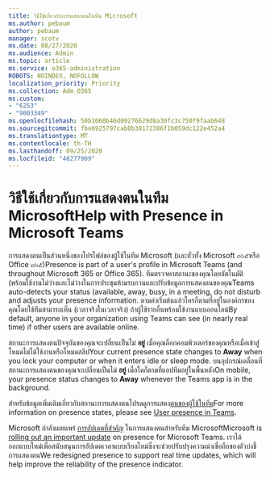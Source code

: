 ```yaml
---
title: วิธีใช้เกี่ยวกับการแสดงตนในทีม Microsoft
ms.author: pebaum
author: pebaum
manager: scotv
ms.date: 08/27/2020
ms.audience: Admin
ms.topic: article
ms.service: o365-administration
ROBOTS: NOINDEX, NOFOLLOW
localization_priority: Priority
ms.collection: Adm_O365
ms.custom:
- "6253"
- "9003349"
ms.openlocfilehash: 50b1060b46d09276629d8a30fc3c750f9faab648
ms.sourcegitcommit: fbe6925797cab0b38172386f1b059dc122e452a4
ms.translationtype: MT
ms.contentlocale: th-TH
ms.lasthandoff: 09/25/2020
ms.locfileid: "48277909"
---
```

# <a name="help-with-presence-in-microsoft-teams"></a><span data-ttu-id="1f2eb-102">วิธีใช้เกี่ยวกับการแสดงตนในทีม Microsoft</span><span class="sxs-lookup"><span data-stu-id="1f2eb-102">Help with Presence in Microsoft Teams</span></span>

<span data-ttu-id="1f2eb-103">การแสดงตนเป็นส่วนหนึ่งของโปรไฟล์ของผู้ใช้ในทีม Microsoft (และทั่วทั้ง Microsoft ๓๖๕หรือ Office ๓๖๕)</span><span class="sxs-lookup"><span data-stu-id="1f2eb-103">Presence is part of a user's profile in Microsoft Teams (and throughout Microsoft 365 or Office 365).</span></span> <span data-ttu-id="1f2eb-104">ทีมตรวจหาสถานะของคุณโดยอัตโนมัติ (พร้อมใช้งานไม่ว่างและไม่ว่างในการประชุมห้ามรบกวนและปรับข้อมูลการแสดงตนของคุณ</span><span class="sxs-lookup"><span data-stu-id="1f2eb-104">Teams auto-detects your status  (available, away, busy, in a meeting, do not disturb and adjusts your presence information.</span></span> <span data-ttu-id="1f2eb-105">ตามค่าเริ่มต้นแล้วใครก็ตามที่อยู่ในองค์กรของคุณโดยใช้ทีมสามารถเห็น (เวลาจริงในเวลาจริง) ถ้าผู้ใช้รายอื่นพร้อมใช้งานแบบออนไลน์</span><span class="sxs-lookup"><span data-stu-id="1f2eb-105">By default, anyone in your organization using Teams can see (in nearly real time) if other users are available online.</span></span>

<span data-ttu-id="1f2eb-106">สถานะการแสดงตนปัจจุบันของคุณจะเปลี่ยนเป็นไม่  **อยู่**  เมื่อคุณล็อกคอมพิวเตอร์ของคุณหรือเมื่อเข้าสู่โหมดไม่ได้ใช้งานหรือโหมดสลีป</span><span class="sxs-lookup"><span data-stu-id="1f2eb-106">Your current presence state changes to  **Away**  when you lock your computer or when it enters idle or sleep mode.</span></span> <span data-ttu-id="1f2eb-107">บนอุปกรณ์เคลื่อนที่สถานะการแสดงตนของคุณจะเปลี่ยนเป็นไม่ **อยู่**  เมื่อใดก็ตามที่แอปทีมอยู่ในพื้นหลัง</span><span class="sxs-lookup"><span data-stu-id="1f2eb-107">On mobile, your presence status changes to **Away**  whenever the Teams app is in the background.</span></span>

<span data-ttu-id="1f2eb-108">สำหรับข้อมูลเพิ่มเติมเกี่ยวกับสถานะการแสดงตนโปรดดูการแสดง[ตนของผู้ใช้ในทีม](https://docs.microsoft.com/microsoftteams/presence-admins)</span><span class="sxs-lookup"><span data-stu-id="1f2eb-108">For more information on presence states, please see  [User presence in Teams](https://docs.microsoft.com/microsoftteams/presence-admins).</span></span>

<span data-ttu-id="1f2eb-109">Microsoft กำลังเผยแพร่  [การอัปเดตที่สำคัญ](https://www.microsoft.com/microsoft-365/roadmap?filters=Microsoft%20Teams&searchterms=presence) ในการแสดงตนสำหรับทีม Microsoft</span><span class="sxs-lookup"><span data-stu-id="1f2eb-109">Microsoft is  [rolling out an important update](https://www.microsoft.com/microsoft-365/roadmap?filters=Microsoft%20Teams&searchterms=presence) on presence for Microsoft Teams.</span></span> <span data-ttu-id="1f2eb-110">เราได้ออกแบบใหม่เพื่อสนับสนุนการอัปเดตเวลาแบบเรียลไทม์ซึ่งจะช่วยปรับปรุงความน่าเชื่อถือของตัวบ่งชี้การแสดงตน</span><span class="sxs-lookup"><span data-stu-id="1f2eb-110">We redesigned presence to support real time updates, which will help improve the reliability of the presence indicator.</span></span>
